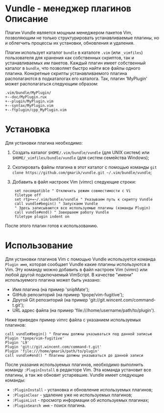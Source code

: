 Vundle - менеджер плагинов
Описание
========

Плагин Vundle является мощным менеджером пакетов Vim, позволяющим не только структурировать устанавливаемые плагины, но и облегчить процессы их установки, обновления и удаления.

Плагин использует каталог `bundle` в каталоге `.vim` (или `_vimfiles`) пользователя для хранения как собственных скриптов, так и устанавливаемых им пакетов. Каждый плагин имеет собственный каталог в `bundle`, что позволяет быстро найти все файлы одного плагина. Конкретные скрипты устанавливаемого плагина располагаются в подкаталогах его каталога. Так, плагин 'MyPlugin' может располагаться следующим образом:

    .vim/bundle/MyPlugin/
    +--doc/MyPlugin.rux
    +--plugin/MyPlugin.vim
    +--syntax/MyPlugin.vim
    +--ftplugin/cpp_MyPlugin.vim

Установка
=========

Для установки плагина необходимо:

1. Создать каталог `$HOME/.vim/bundle/vundle` (для UNIX систем) или `$HOME/_vimfiles/bundle/vundle` (для систем семейства Windows);
2. Скопировать файлы плагина в этот каталог с помощью команды `git clone https://github.com/gmarik/vundle.git ~/.vim/bundle/vundle`;
3. Добавить в файл настроек Vim (vimrc) следующие строки:

        set nocompatible " Отключить режим совместимости с Vi
        filetype off
        set rtp+=~/.vim/bundle/vundle " Указываем путь к скрипту Vundle
        call vundle#begin() " Запускаем Vundle
        " Здесь записываются все используемые плагины (команды Plugin)
        call vundle#end() " Завершаем работу Vundle
        filetype plugin indent on

После этого плагин готов к использованию.

Использование
=============

Для установки плагинов Vim с помощью Vundle используется команда `Plugin имя`, которая сообщает Vundle какие плагины используются в Vim. Эту команду можно добавить в файл настроек Vim (vimrc) или любой другой подключаемый VimScript. В качестве "имени" используемого плагина может быть указано:

* Имя плагина (на пример 'snipMate');
* GitHub репозиторий (на пример 'tpope/vim-fugitive');
* Другой Git репозиторий (на пример 'git://git.wincent.com/command-t.git');
* URL адрес файла (на пример 'file:///home/username/path/to/plugin'). 

Ниже приведен пример vimrc файла с указанием используемых плагинов:

    call vundle#begin() " Плагины должны указываться под данной записью
    Plugin 'tpope/vim-fugitive'
    Plugin 'L9'
    Plugin 'git://git.wincent.com/command-t.git'
    Plugin 'file:///home/gmarik/path/to/plugin'
    call vundle#end() " Плагины должны указываться до данной записи

После указания используемых плагинов, необходимо выполнить команду `:PluginInstall` в редакторе Vim. Эта команда установит все плагины, а так же обновит устаревшие. Vundle имеет следующие команды:

* `:PluginInstall` - установка и обновление используемых плагинов;
* `:PluginClear` - удаление уже не используемых плагинов;
* `:PluginList` - просмотр информации об используемых плагинах;
* `:PluginSearch имя` - поиск плагина.
